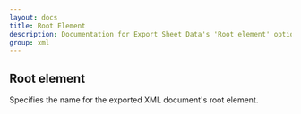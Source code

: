 ```yaml
---
layout: docs
title: Root Element
description: Documentation for Export Sheet Data's 'Root element' option.
group: xml
---
```


Root element
------------
Specifies the name for the exported XML document's root element.
